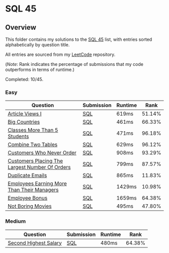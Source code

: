 # SQL 45

## Overview
This folder contains my solutions to the [SQL 45](https://leetcode.com/problem-list/o2qifkts/) list,
with entries sorted alphabetically by question title.

All entries are sourced from my [LeetCode](https://github.com/shumarb/leetcode) repository.

(*Note*: Rank indicates the percentage of submissions that my code outperforms in terms of runtime.)

Completed: 10/45.

### Easy
| Question                                                                                                                                   | Submission                                                                                                              | Runtime | Rank   |
|--------------------------------------------------------------------------------------------------------------------------------------------|-------------------------------------------------------------------------------------------------------------------------|---------|--------|
| [Article Views I](https://leetcode.com/problems/article-views-i/description/)                                                              | [SQL](https://github.com/shumarb/leetcode/blob/main/submissions/sql/article_views_one.sql)                              | 619ms   | 51.14% |
| [Big Countries](https://leetcode.com/problems/big-countries/)                                                                              | [SQL](https://github.com/shumarb/leetcode/blob/main/submissions/sql/big_countries.sql)                                  | 461ms   | 66.33% |
| [Classes More Than 5 Students](https://leetcode.com/problems/classes-more-than-5-students/description/)                                    | [SQL](https://github.com/shumarb/leetcode/blob/main/submissions/sql/classes_more_than_5_students.sql)                   | 471ms   | 96.18% |
| [Combine Two Tables](https://leetcode.com/problems/combine-two-tables/description/)                                                        | [SQL](https://github.com/shumarb/leetcode/blob/main/submissions/sql/combine_two_tables.sql)                             | 629ms   | 96.12% |
| [Customers Who Never Order](https://leetcode.com/problems/customers-who-never-order/)                                                      | [SQL](https://github.com/shumarb/leetcode/blob/main/submissions/sql/customers_who_never_order.sql)                      | 908ms   | 93.29% |
| [Customers Placing The Largest Number Of Orders](https://leetcode.com/problems/customer-placing-the-largest-number-of-orders/description/) | [SQL](https://github.com/shumarb/leetcode/blob/main/submissions/sql/customers_placing_the_largest_number_of_orders.sql) | 799ms   | 87.57% |
| [Duplicate Emails](https://leetcode.com/problems/duplicate-emails/description/)                                                            | [SQL](https://github.com/shumarb/leetcode/blob/main/submissions/sql/duplicate_emails.sql)                               | 865ms   | 11.83% |
| [Employees Earning More Than Their Managers](https://leetcode.com/problems/employees-earning-more-than-their-managers/description/)        | [SQL](https://github.com/shumarb/leetcode/blob/main/submissions/sql/employees_earning_more_than_their_managers.sql)     | 1429ms  | 10.98% |
| [Employee Bonus](https://leetcode.com/problems/employee-bonus/description/)                                                                | [SQL](https://github.com/shumarb/leetcode/blob/main/submissions/sql/employee_bonus.sql)                                 | 1659ms  | 64.38% |
| [Not Boring Movies](https://leetcode.com/problems/not-boring-movies/description/)                                                          | [SQL](https://github.com/shumarb/leetcode/blob/main/submissions/sql/not_boring_movies.sql)                              | 495ms   | 47.80% |

### Medium
| Question                                                                      | Submission                                                                                     | Runtime | Rank   |
|-------------------------------------------------------------------------------|------------------------------------------------------------------------------------------------|---------|--------|
| [Second Highest Salary](https://leetcode.com/problems/second-highest-salary/) | [SQL](https://github.com/shumarb/leetcode/blob/main/submissions/sql/second_highest_salary.sql) | 480ms   | 64.38% |
